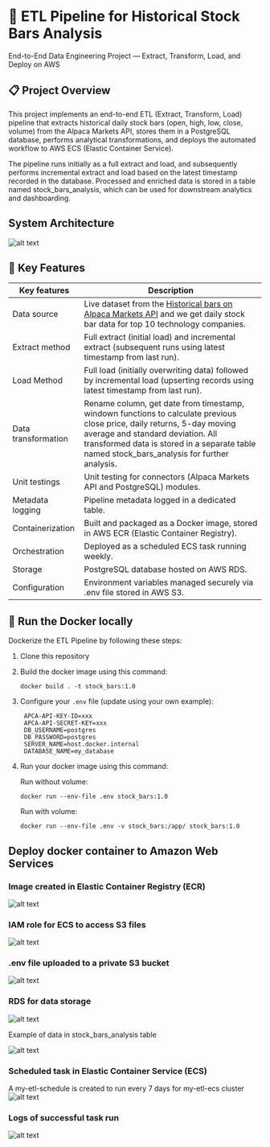 # 🧠 ETL Pipeline for Historical Stock Bars Analysis 
End-to-End Data Engineering Project — Extract, Transform, Load, and Deploy on AWS
## 📋 Project Overview

This project implements an end-to-end ETL (Extract, Transform, Load) pipeline that extracts historical daily stock bars (open, high, low, close, volume) from the Alpaca Markets API, stores them in a PostgreSQL database, performs analytical transformations, and deploys the automated workflow to AWS ECS (Elastic Container Service).

The pipeline runs initially as a full extract and load, and subsequently performs incremental extract and load based on the latest timestamp recorded in the database.
Processed and enriched data is stored in a table named stock_bars_analysis, which can be used for downstream analytics and dashboarding.

## System Architecture
![alt text](/instruction/images/image_sa.png)

## 🧩 Key Features

| Key features | Description |
| ----------- | ----------- |
| Data source | Live dataset from the [Historical bars on Alpaca Markets API](https://docs.alpaca.markets/reference/stockbars) and we get daily stock bar data for top 10 technology companies. |
| Extract method | Full extract (initial load) and incremental extract (subsequent runs using latest timestamp from last run).|
|Load Method |	Full load (initially overwriting data) followed by incremental load (upserting records using latest timestamp from last run). |
| Data transformation | Rename column, get date from timestamp, windown functions to calculate previous close price, daily returns, 5-day moving average and standard deviation.  All transformed data is stored in a separate table named stock_bars_analysis for further analysis.|
|Unit testings| Unit testing for connectors (Alpaca Markets API and PostgreSQL) modules. |
| Metadata logging | Pipeline metadata logged in a dedicated table. |
| Containerization |	Built and packaged as a Docker image, stored in AWS ECR (Elastic Container Registry). |
| Orchestration	| Deployed as a scheduled ECS task running weekly. |
| Storage	| PostgreSQL database hosted on AWS RDS. |
|Configuration |	Environment variables managed securely via .env file stored in AWS S3.|


## 🚀 Run the Docker locally

Dockerize the ETL Pipeline by following these steps:

1. Clone this repository

1. Build the docker image using this command:

   ```
   docker build . -t stock_bars:1.0
   ```

2. Configure your `.env` file (update using your own example):

   ```
    APCA-API-KEY-ID=xxx
    APCA-API-SECRET-KEY=xxx
    DB_USERNAME=postgres
    DB_PASSWORD=postgres
    SERVER_NAME=host.docker.internal
    DATABASE_NAME=my_database 
   ```

3. Run your docker image using this command:

   Run without volume:

   ```
   docker run --env-file .env stock_bars:1.0
   ```

   Run with volume:

   ```
   docker run --env-file .env -v stock_bars:/app/ stock_bars:1.0
   ```

## Deploy docker container to Amazon Web Services

### Image created in Elastic Container Registry (ECR)
![alt text](/instruction/images/image.png)

### IAM role for ECS to access S3 files

![alt text](/instruction/images/image-5.png)

### .env file uploaded to a private S3 bucket
![alt text](/instruction/images/image-4.png)

### RDS for data storage
![alt text](/instruction/images/image-6.png)

Example of data in stock_bars_analysis table

![alt text](/instruction/images/image-7.png)

### Scheduled task in Elastic Container Service (ECS)
A my-etl-schedule is created to run every 7 days for my-etl-ecs cluster
![alt text](/instruction/images/image-2.png)

### Logs of successful task run
![alt text](/instruction/images/image-3.png)